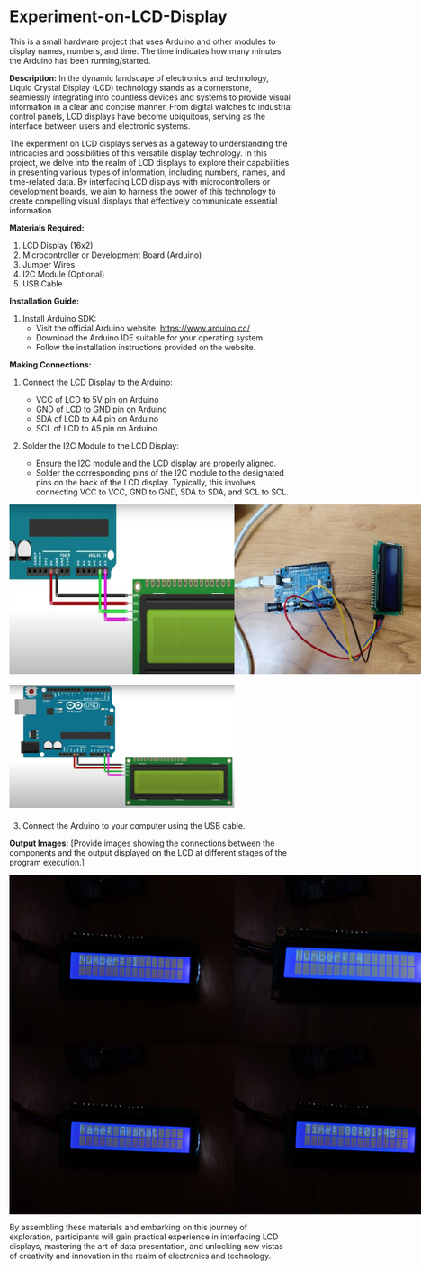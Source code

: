 # Experiment-on-LCD-Display
This is a small hardware project that uses Arduino and other modules to display names, numbers, and time. The time indicates how many minutes the Arduino has been running/started.

**Description:**
In the dynamic landscape of electronics and technology, Liquid Crystal Display (LCD) technology stands as a cornerstone, seamlessly integrating into countless devices and systems to provide visual information in a clear and concise manner. From digital watches to industrial control panels, LCD displays have become ubiquitous, serving as the interface between users and electronic systems.

The experiment on LCD displays serves as a gateway to understanding the intricacies and possibilities of this versatile display technology. In this project, we delve into the realm of LCD displays to explore their capabilities in presenting various types of information, including numbers, names, and time-related data. By interfacing LCD displays with microcontrollers or development boards, we aim to harness the power of this technology to create compelling visual displays that effectively communicate essential information.

**Materials Required:**
1. LCD Display (16x2)
2. Microcontroller or Development Board (Arduino)
3. Jumper Wires
4. I2C Module (Optional)
5. USB Cable

**Installation Guide:**
1. Install Arduino SDK:
   - Visit the official Arduino website: https://www.arduino.cc/
   - Download the Arduino IDE suitable for your operating system.
   - Follow the installation instructions provided on the website.

**Making Connections:**
1. Connect the LCD Display to the Arduino:
   - VCC of LCD to 5V pin on Arduino
   - GND of LCD to GND pin on Arduino
   - SDA of LCD to A4 pin on Arduino
   - SCL of LCD to A5 pin on Arduino

2. Solder the I2C Module to the LCD Display:
   - Ensure the I2C module and the LCD display are properly aligned.
   - Solder the corresponding pins of the I2C module to the designated pins on the back of the LCD display. Typically, this involves connecting VCC to VCC, GND to GND, SDA to SDA, and SCL to SCL.
     
<div style="display: flex; justify-content: space-between; margin-bottom: 20px;">
    <img src="https://github.com/its-AkshatJain/Experiment-on-LCD-Display/raw/main/images/Connection-1.png" alt="Connection 1" width="400">
    <img src="https://github.com/its-AkshatJain/Experiment-on-LCD-Display/raw/main/images/Connection-3.jpg" alt="Connection 3" width="400">
</div>

<div style="margin-bottom: 20px;">
   <img src="https://github.com/its-AkshatJain/Experiment-on-LCD-Display/raw/main/images/Connection-2.png" alt="Connection 2" width="400">
</div>


3. Connect the Arduino to your computer using the USB cable.

**Output Images:**
[Provide images showing the connections between the components and the output displayed on the LCD at different stages of the program execution.]

<div>
      <div style="display: flex; justify-content: space-between;">
       <img src="https://github.com/its-AkshatJain/Experiment-on-LCD-Display/raw/main/images/Output-1a.jpg" alt="Output 1a" width="400">
       <img src="https://github.com/its-AkshatJain/Experiment-on-LCD-Display/raw/main/images/Output-1b.jpg" alt="Output 1b" width="400">
   </div>
   <div style="display: flex; justify-content: space-between;">
       <img src="https://github.com/its-AkshatJain/Experiment-on-LCD-Display/raw/main/images/Output-2.jpg" alt="Output 2" width="400">
       <img src="https://github.com/its-AkshatJain/Experiment-on-LCD-Display/raw/main/images/Output-3.jpg" alt="Output 3" width="400">
   </div>
</div>

By assembling these materials and embarking on this journey of exploration, participants will gain practical experience in interfacing LCD displays, mastering the art of data presentation, and unlocking new vistas of creativity and innovation in the realm of electronics and technology.
